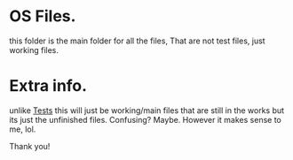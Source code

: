 # OS Files.
this folder is the main folder for all the files, That are not test files, just working files.

# Extra info.
unlike [Tests](https://github.com/SillyKenny/ValkyrieOS/tree/main/Tests) this will just be working/main files that are still in the works but its just the unfinished files. Confusing? Maybe. However it makes sense to me, lol.

Thank you!
